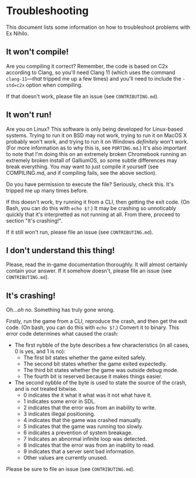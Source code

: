 # Troubleshooting

This document lists some information on how to troubleshoot problems with Ex Nihilo.

## It won't compile!

Are you compiling it correct?  Remember, the code is based on C2x according to Clang, so you'll need Clang 11 (which uses the command `clang-11`—_that_ tripped me up a few times) and you'll need to include the `-std=c2x` option when compiling.

If that doesn't work, please file an issue (see `CONTRIBUTING.md`).

## It won't run!

Are you on Linux?  This software is only being developed for Linux-based systems.  Trying to run it on BSD may not work, trying to run it on MacOS X probably won't work, and trying to run it on Windows _definitely_ won't work.  (For more information as to why this is, see `PORTING.md`.)  It's also important to note that I'm doing this on an extremely broken Chromebook running an extremely broken install of GalliumOS, so some subtle differences may break everything.  You may want to just compile it yourself (see COMPILING.md, and if compiling fails, see the above section).

Do you have permission to execute the file?  Seriously, check this.  It's tripped me up many times before.

If this doesn't work, try running it from a CLI, then getting the exit code.  (On Bash, you can do this with `echo $?`.)  It may be crashing so unnoticably quickly that it's interpretted as not running at all.  From there, proceed to section "It's crashing!".

If it still won't run, please file an issue (see `CONTRIBUTING.md`).

## I don't understand this thing!

Please, read the in-game documentation thoroughly.  It will almost certainly contain your answer.  If it somehow doesn't, please file an issue (see `CONTRIBUTING.md`).

## It's crashing!

Oh…_oh no._  Something has truly gone wrong.

Firstly, run the game from a CLI, reproduce the crash, and then get the exit code.  (On bash, you can do this with `echo $?`.)  Convert it to binary.  This error code determines what caused the crash:

- The first nybble of the byte describes a few characteristics (in all cases, 0 is yes, and 1 is no):
	- The first bit states whether the game exited safely.
	- The second bit states whether the game exited expectedly.
	- The third bit states whether the game was outside debug mode.
	- The fourth bit is reserved because it makes things easier.
- The second nybble of the byte is used to state the source of the crash, and is _not_ treated bitwise.
	- 0 indicates the it what it what was it not what have it.
	- 1 indicates some error in SDL.
	- 2 indicates that the error was from an inability to write.
	- 3 indicates illegal positioning.
	- 4 indicates that the game was crashed manually.
	- 5 indicates that the game was running too slowly.
	- 6 indicates a prevention of system breakage.
	- 7 indicates an abnormal infinite loop was detected.
	- 8 indicates that the error was from an inability to read.
	- 9 indicates that a server sent bad information.
	- Other values are currently unused.

Please be sure to file an issue (see `CONTRIBUTING.md`).
